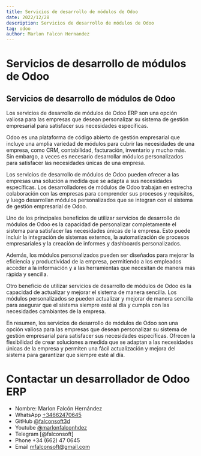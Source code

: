 ```yaml
---
title: Servicios de desarrollo de módulos de Odoo
date: 2022/12/28
description: Servicios de desarrollo de módulos de Odoo
tag: odoo
author: Marlon Falcon Hernandez
---
```


# Servicios de desarrollo de módulos de Odoo

## Servicios de desarrollo de módulos de Odoo
Los servicios de desarrollo de módulos de Odoo ERP son una opción valiosa para las empresas que desean personalizar su sistema de gestión empresarial para satisfacer sus necesidades específicas.

Odoo es una plataforma de código abierto de gestión empresarial que incluye una amplia variedad de módulos para cubrir las necesidades de una empresa, como CRM, contabilidad, facturación, inventario y mucho más. Sin embargo, a veces es necesario desarrollar módulos personalizados para satisfacer las necesidades únicas de una empresa.

Los servicios de desarrollo de módulos de Odoo pueden ofrecer a las empresas una solución a medida que se adapta a sus necesidades específicas. Los desarrolladores de módulos de Odoo trabajan en estrecha colaboración con las empresas para comprender sus procesos y requisitos, y luego desarrollan módulos personalizados que se integran con el sistema de gestión empresarial de Odoo.

Uno de los principales beneficios de utilizar servicios de desarrollo de módulos de Odoo es la capacidad de personalizar completamente el sistema para satisfacer las necesidades únicas de la empresa. Esto puede incluir la integración de sistemas externos, la automatización de procesos empresariales y la creación de informes y dashboards personalizados.

Además, los módulos personalizados pueden ser diseñados para mejorar la eficiencia y productividad de la empresa, permitiendo a los empleados acceder a la información y a las herramientas que necesitan de manera más rápida y sencilla.

Otro beneficio de utilizar servicios de desarrollo de módulos de Odoo es la capacidad de actualizar y mejorar el sistema de manera sencilla. Los módulos personalizados se pueden actualizar y mejorar de manera sencilla para asegurar que el sistema siempre esté al día y cumpla con las necesidades cambiantes de la empresa.

En resumen, los servicios de desarrollo de módulos de Odoo son una opción valiosa para las empresas que desean personalizar su sistema de gestión empresarial para satisfacer sus necesidades específicas. Ofrecen la flexibilidad de crear soluciones a medida que se adaptan a las necesidades únicas de la empresa y permiten una fácil actualización y mejora del sistema para garantizar que siempre esté al día.


# Contactar un desarrollador de Odoo ERP
- Nombre: Marlon Falcón Hernández
- WhatsApp [+34662470645](https://web.whatsapp.com/send?phone=34662470645&text=)
- GitHub [@falconsoft3d](https://github.com/falconsoft3d)
- Youtube [@marlonfalconhdez](https://www.youtube.com/@marlonfalconhdez)
- Telegram [@falconsoft]
- Phone +34 (662) 47 0645
- Email mfalconsoft@gmail.com